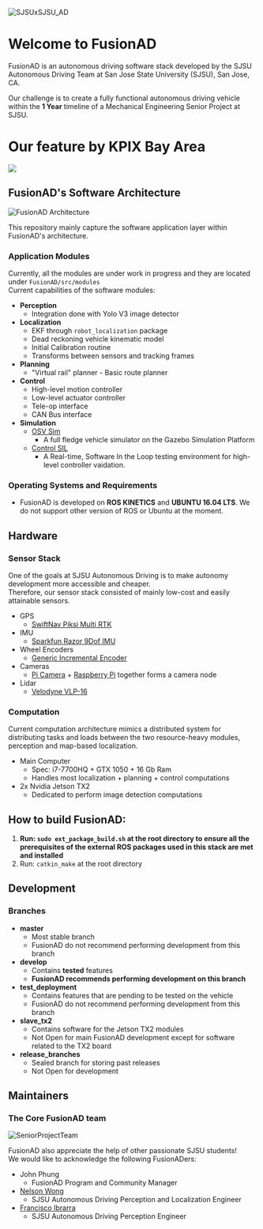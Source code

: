 ![SJSUxSJSU_AD](https://i.imgur.com/4hXBYbz.png)  

# Welcome to FusionAD

FusionAD is an autonomous driving software stack developed by the SJSU Autonomous Driving Team at San Jose State University (SJSU), San Jose, CA.   
    
Our challenge is to create a fully functional autonomous driving vehicle within the **1 Year** timeline of a Mechanical Engineering Senior Project at SJSU.

# Our feature by KPIX Bay Area
[![](http://img.youtube.com/vi/WfKbCQZTQx8/0.jpg)](http://www.youtube.com/watch?v=WfKbCQZTQx8 "San Jose State Engineering Students Build Self-Driving Vehicle on Shoestring Budget")

## FusionAD's Software Architecture
![FusionAD Architecture](https://i.imgur.com/e7NYAYK.png)
  
This repository mainly capture the software application layer within FusionAD's architecture.  

### Application Modules
Currently, all the modules are under work in progress and they are located under ```FusionAD/src/modules```  
Current capabilities of the software modules:  
* **Perception**
    * Integration done with Yolo V3 image detector
* **Localization**
    * EKF through ```robot_localization``` package
    * Dead reckoning vehicle kinematic model
    * Initial Calibration routine
    * Transforms between sensors and tracking frames
* **Planning**
    * "Virtual rail" planner - Basic route planner
* **Control**
    * High-level motion controller
    * Low-level actuator controller
    * Tele-op interface
    * CAN Bus interface
* **Simulation**
    * [OSV Sim](https://github.com/SJSU-AD/osv_sim)
        * A full fledge vehicle simulator on the Gazebo Simulation Platform
    * [Control SIL](https://github.com/SJSU-AD/FusionAD/wiki/High-Level-Controller-Software-In-the-Loop-(SIL)-Testing)
        * A Real-time, Software In the Loop testing environment for high-level controller vaidation.  
          
### Operating Systems and Requirements
* FusionAD is developed on **ROS KINETICS** and **UBUNTU 16.04 LTS**. We do not support other version of ROS or Ubuntu at the moment.

## Hardware
### Sensor Stack
One of the goals at SJSU Autonomous Driving is to make autonomy development more accessible and cheaper.    
Therefore, our sensor stack consisted of mainly low-cost and easily attainable sensors.
* GPS
    * [SwiftNav Piksi Multi RTK](https://www.swiftnav.com/piksi-multi)
* IMU
    * [Sparkfun Razor 9Dof IMU](https://www.sparkfun.com/products/14001)
* Wheel Encoders
    * [Generic Incremental Encoder](https://www.amazon.com/Signswise-Incremental-Encoder-Dc5-24v-Voltage/dp/B00UTIFCVA/ref=sr_1_5?ie=UTF8&qid=1548354220&sr=8-5&keywords=rotary+encoders)
* Cameras
    * [Pi Camera](https://www.amazon.com/Keyestudio-Camera-Module-Raspberry-Model/dp/B073RCXGQS/ref=sr_1_8?ie=UTF8&qid=1548354282&sr=8-8&keywords=pi+camera) + [Raspberry Pi](https://www.amazon.com/ELEMENT-Element14-Raspberry-Pi-Motherboard/dp/B07BDR5PDW/ref=sr_1_2?ie=UTF8&qid=1548354319&sr=8-2&keywords=rpi) together forms a camera node
* Lidar
    * [Velodyne VLP-16](https://velodynelidar.com/vlp-16.html)

### Computation
Current computation architecture mimics a distributed system for distributing tasks and loads between the two resource-heavy modules, perception and map-based localization.
* Main Computer
    * Spec:  i7-7700HQ  +  GTX 1050  +  16 Gb Ram
    * Handles most localization + planning + control computations
* 2x Nvidia Jetson TX2
    * Dedicated to perform image detection computations 

## How to build FusionAD:
1. **Run: ```sudo ext_package_build.sh``` at the root directory to ensure all the prerequisites of the external ROS packages used in this stack are met and installed**
2. Run: ```catkin_make``` at the root directory

## Development
### Branches
* **master**
    * Most stable branch
    * FusionAD do not recommend performing development from this branch
* **develop**
    * Contains __tested__ features
    * **__FusionAD recommends performing development on this branch__**
* **test_deployment**
    * Contains features that are pending to be tested on the vehicle
    * FusionAD do not recommend performing development from this branch
* **slave_tx2**
    * Contains software for the Jetson TX2 modules
    * Not Open for main FusionAD development except for software related to the TX2 board
* **release_branches**
    * Sealed branch for storing past releases
    * Not Open for development

## Maintainers
### The Core FusionAD team
![SeniorProjectTeam](https://i.imgur.com/6nWVhY2.png)
    
FusionAD also appreciate the help of other passionate SJSU students!  
We would like to acknowledge the following FusionADers:
* John Phung
    * FusionAD Program and Community Manager
* [Nelson Wong](https://github.com/ntwong0)
    * SJSU Autonomous Driving Perception and Localization Engineer
* [Francisco Ibrarra](https://github.com/Francisco-Ibarra07)
    * SJSU Autonomous Driving Perception Engineer
